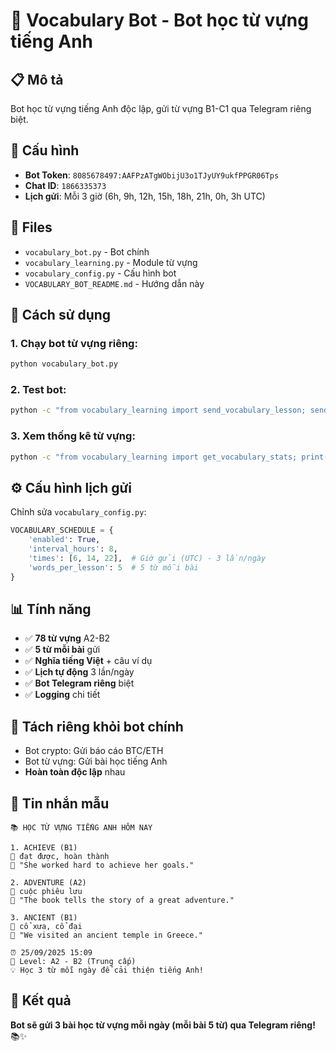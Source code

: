 # 🤖 Vocabulary Bot - Bot học từ vựng tiếng Anh

## 📋 Mô tả
Bot học từ vựng tiếng Anh độc lập, gửi từ vựng B1-C1 qua Telegram riêng biệt.

## 🔧 Cấu hình
- **Bot Token**: `8085678497:AAFPzATgWObijU3o1TJyUY9ukfPPGR06Tps`
- **Chat ID**: `1866335373`
- **Lịch gửi**: Mỗi 3 giờ (6h, 9h, 12h, 15h, 18h, 21h, 0h, 3h UTC)

## 📁 Files
- `vocabulary_bot.py` - Bot chính
- `vocabulary_learning.py` - Module từ vựng
- `vocabulary_config.py` - Cấu hình bot
- `VOCABULARY_BOT_README.md` - Hướng dẫn này

## 🚀 Cách sử dụng

### 1. Chạy bot từ vựng riêng:
```bash
python vocabulary_bot.py
```

### 2. Test bot:
```bash
python -c "from vocabulary_learning import send_vocabulary_lesson; send_vocabulary_lesson()"
```

### 3. Xem thống kê từ vựng:
```bash
python -c "from vocabulary_learning import get_vocabulary_stats; print(get_vocabulary_stats())"
```

## ⚙️ Cấu hình lịch gửi
Chỉnh sửa `vocabulary_config.py`:
```python
VOCABULARY_SCHEDULE = {
    'enabled': True,
    'interval_hours': 8,
    'times': [6, 14, 22],  # Giờ gửi (UTC) - 3 lần/ngày
    'words_per_lesson': 5  # 5 từ mỗi bài
}
```

## 📊 Tính năng
- ✅ **78 từ vựng** A2-B2
- ✅ **5 từ mỗi bài** gửi
- ✅ **Nghĩa tiếng Việt** + câu ví dụ
- ✅ **Lịch tự động** 3 lần/ngày
- ✅ **Bot Telegram riêng** biệt
- ✅ **Logging** chi tiết

## 🔄 Tách riêng khỏi bot chính
- Bot crypto: Gửi báo cáo BTC/ETH
- Bot từ vựng: Gửi bài học tiếng Anh
- **Hoàn toàn độc lập** nhau

## 📱 Tin nhắn mẫu
```
📚 HỌC TỪ VỰNG TIẾNG ANH HÔM NAY

1. ACHIEVE (B1)
📖 đạt được, hoàn thành
💬 "She worked hard to achieve her goals."

2. ADVENTURE (A2)
📖 cuộc phiêu lưu
💬 "The book tells the story of a great adventure."

3. ANCIENT (B1)
📖 cổ xưa, cổ đại
💬 "We visited an ancient temple in Greece."

⏰ 25/09/2025 15:09
🎯 Level: A2 - B2 (Trung cấp)
💡 Học 3 từ mỗi ngày để cải thiện tiếng Anh!
```

## 🎯 Kết quả
**Bot sẽ gửi 3 bài học từ vựng mỗi ngày (mỗi bài 5 từ) qua Telegram riêng!** 📚✨
